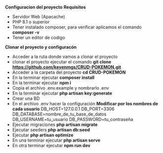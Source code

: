 **Configuracion del proyecto**
**Requisitos**
- Servidor Web (Apacache)
- PHP 8.1 o superior
- Tener instalado composer, para verificar aplicamos el comando **composer -v**
- Tener un editor de codigo

**Clonar el proyecto y configuracón**
- Acceder a la ruta donde vamos a clonar el proyecto
- clonar el proyecto ejecutar el comando **git clone https://github.com/kevenmgs/CRUD-POKEMON.git**
- Acceder a la carpeta del proyecto **cd CRUD-POKEMON**
- En la terminar ejecutar **composer install**
- En la terminar ejecutar **npm i**
- Copia el archivo .env.example y nombrarlo .env
- En la terminar ejecutar **php artisan key:generate**
- Crear una BD
- En el archivo .env hacer la configuración
  **Modificar por los nombres de cada usuario**
    DB_HOST=127.0.0.1
    DB_PORT=3306
    DB_DATABASE=nombre_de_tu_base_de_datos
    DB_USERNAME=tu_usuario
    DB_PASSWORD=tu_contraseña
- Ejecutar migraciones **php artisan migrate**
- Ejecutar seeders **php artisan db:seed**
- Ejecutar **php artisan optimize**
- En una terminar ejecutar **php artisan serve**
- En otra terminar ejecutar **npm run dev**



